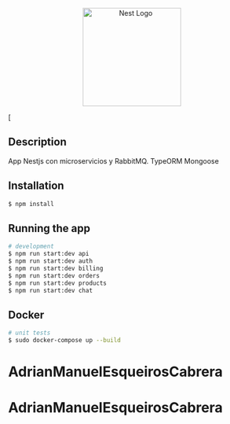 <p align="center">
  <a href="http://nestjs.com/" target="blank"><img src="https://nestjs.com/img/logo-small.svg" width="200" alt="Nest Logo" /></a>
</p>[

[circleci-image]: https://img.shields.io/circleci/build/github/nestjs/nest/master?token=abc123def456
[circleci-url]: https://circleci.com/gh/nestjs/nest

  
## Description

App Nestjs con microservicios y RabbitMQ.
TypeORM
Mongoose

## Installation

```bash
$ npm install
```

## Running the app

```bash
# development
$ npm run start:dev api
$ npm run start:dev auth
$ npm run start:dev billing
$ npm run start:dev orders
$ npm run start:dev products
$ npm run start:dev chat
```

## Docker

```bash
# unit tests
$ sudo docker-compose up --build
```

# AdrianManuelEsqueirosCabrera
# AdrianManuelEsqueirosCabrera
